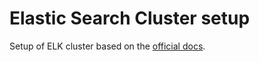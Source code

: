 # Elastic Search Cluster setup

Setup of ELK cluster based on the
[official docs](https://www.elastic.co/guide/en/elasticsearch/reference/current/docker.html#docker-compose-file).

